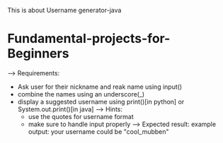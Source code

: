 This is about Username generator-java
# Fundamental-projects-for-Beginners
--> Requirements:
* Ask user for their nickname and reak name using input()
* combine the names using an underscore(_)
* display a suggested username using print()[in python] or System.out.print()[in java]
--> Hints:
  * use the quotes for username format
  * make sure to handle input properly
--> Expected result:
    example output: your username could be "cool_mubben"
